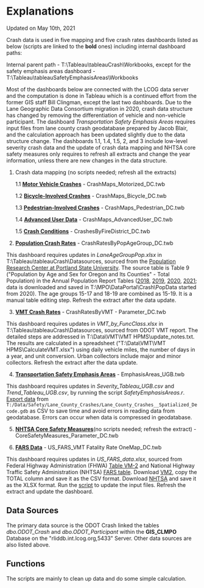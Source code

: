 # Explanations
Updated on May 10th, 2021

Crash data is used in five mapping and five crash rates dashboards listed as below (scripts are linked to the **bold** ones) including internal dashboard paths:

Internal parent path - T:\Tableau\tableauCrash\Workbooks, except for the safety emphasis areas dashboard - T:\Tableau\tableauSafetyEmphasisAreas\Workbooks

Most of the dashboards below are connected with the LCOG data server and the computation is done in Tableau which is a continued effort from the former GIS staff Bill Clingman, except the last two dashboards. Due to the Lane Geographic Data Consortium migration in 2020, crash data structure has changed by removing the differentiation of vehicle and non-vehicle participant. The dashboard *Transportation Safety Emphasis Areas* requires input files from lane county crash geodatabase prepared by Jacob Blair, and the calculation approach has been updated slightly due to the data structure change. The dashboards 1.1, 1.4, 1.5, 2, and 3 include low-level severity crash data and the update of crash data mapping and NHTSA core safety measures only requires to refresh all extracts and change the year information, unless there are new changes in the data structure.

1. Crash data mapping (no scripts needed; refresh all the extracts)

      1.1 [**Motor Vehicle Crashes**](https://www.lcog.org/thempo/page/Motor-Vehicle-Crashes) - CrashMaps_Motorized_DC.twb

      1.2 [**Bicycle-Involved Crashes**](https://www.lcog.org/thempo/page/Bicycle-Involved-Crashes) - CrashMaps_Bicycle_DC.twb

      1.3 [**Pedestrian-Involved Crashes**](https://www.lcog.org/thempo/page/Pedestrian-Involved-Crashes) - CrashMaps_Pedestrian_DC.twb

      1.4 [**Advanced User Data**](https://www.lcog.org/thempo/page/Advanced-User-Data) - CrashMaps_AdvancedUser_DC.twb

      1.5 [**Crash Conditions**](https://www.lcog.org/thempo/page/Crash-Conditions) - CrashesByFireDistrict_DC.twb

2. [**Population Crash Rates**](https://www.lcog.org/thempo/page/Population-Crash-Rates) - CrashRatesByPopAgeGroup_DC.twb

This dashboard requires updates in *LaneAgeGroupPop.xlsx* in T:\Tableau\tableauCrash\Datasources, sourced from the [Population Research Center at Portland State University](https://www.pdx.edu/population-research/population-estimate-reports). The source table is Table 9 ("Population by Age and Sex for Oregon and Its Counties" - Total Population) in the Annual Population Report Tables ([2018](https://drive.google.com/file/d/1M3ZpX3HwBPESVX0u-Q4hpI0F2yOPzmrc/view), [2019](https://drive.google.com/file/d/1Ul_4qRNTXAsZCEZbAnr4bzxO3Im6ohFd/view), [2020](https://drive.google.com/uc?export=download&id=1nv_-Uep1pP4uTuMcoYb5HqP1WKsYCAlB), [2021](https://drive.google.com/uc?export=download&id=1zUvxkZwADzWMNVnm58hGZ2_ZaQxknFQF); data is downloaded and saved in T:\MPO\DataPortal\Crash\PopData started from 2020). The age groups 15-17 and 18-19 are combined as 15-19. It is a manual table editing step. Refresh the extract after the data update.

3. [**VMT Crash Rates**](https://www.lcog.org/thempo/page/VMT-Crash-Rates) - CrashRatesByVMT - Parameter_DC.twb

This dashboard requires updates in *VMT_by_FuncClass.xlsx* in T:\Tableau\tableauCrash\Datasources, sourced from ODOT VMT report. The detailed steps are addressed in T:\Data\VMT\VMT HPMS\update_notes.txt. The results are calculated in a spreadsheet ("T:\Data\VMT\VMT HPMS\CalculateVMT.xlsx") using daily vehicle miles, the number of days in a year, and unit conversion. Urban collectors include major and minor collectors. Refresh the extract after the data update.

4. [**Transportation Safety Emphasis Areas**](https://www.lcog.org/thempo/page/Transportation-Safety-Emphasis-Areas) - EmphasisAreas_UGB.twb

This dashboard requires updates in *Severity_Tableau_UGB.csv* and *Trend_Tableau_UGB.csv*, by running the script *SafetyEmphasisAreas.r*. [Export data](https://github.com/dongmeic/MPO_Data_Portal/blob/master/CrashData/read_crash_data.ipynb) from `T:/Data/Safety/Lane_County_Crashes/Lane_County_Crashes__Spatialized_Decode.gdb` as CSV to save time and avoid errors in reading data from geodatabase. Errors can occur when data is compressed in geodatabase.  

5. [**NHTSA Core Safety Measures**](https://www.lcog.org/thempo/page/NHTSA-Core-Safety-Measures)(no scripts needed; refresh the extract) - CoreSafetyMeasures_Parameter_DC.twb

6. [**FARS Data**](https://www.lcog.org/thempo/page/fars-data) - US_FARS_VMT Fatality Rate OneMap_DC.twb

This dashboard requires updates in *US_FARS_data.xlsx*, sourced from Federal Highway Administration (FHWA) [Table VM-2](https://www.fhwa.dot.gov/policyinformation/statistics/2021/vm2.cfm) and National Highway Traffic Safety Administration (NHTSA) [FARS table](https://www-fars.nhtsa.dot.gov/States/StatesCrashesAndAllVictims.aspx).
Download [VM2](https://www.fhwa.dot.gov/policyinformation/statistics/2021/vm2.cfm), copy the TOTAL column and save it as the CSV format. Download [NHTSA](https://www-fars.nhtsa.dot.gov/States/StatesCrashesAndAllVictims.aspx) and save it as the XLSX format. Run the [script](https://github.com/dongmeic/MPO_Data_Portal/blob/master/CrashData/US_FARS.r) to update the input files. Refresh the extract and update the dashboard.

## Data Sources

The primary data source is the ODOT Crash linked the tables *dbo.ODOT_Crash* and *dbo.ODOT_Participant* within the **GIS_CLMPO** Database on the "rliddb.int.lcog.org,5433" Server. Other data sources are also listed above.

## Functions

The scripts are mainly to clean up data and do some simple calculation.
